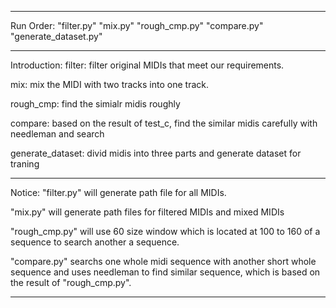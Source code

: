 *********************************
Run Order:
"filter.py"
"mix.py"
"rough_cmp.py"
"compare.py"
"generate_dataset.py"

*********************************
Introduction:
filter: filter original MIDIs that meet our requirements.

mix: mix the MIDI with two tracks into one track.

rough_cmp: find the simialr midis roughly

compare: based on the result of test_c, find the similar midis carefully with needleman and search

generate_dataset: divid midis into three parts and generate dataset for traning
*********************************
Notice: 
"filter.py" will generate path file for all MIDIs.

"mix.py" will generate path files for filtered MIDIs and mixed MIDIs

"rough_cmp.py" will use 60 size window which is located at 100 to 160 of a sequence
to search another a sequence.

"compare.py" searchs one whole midi sequence with another short whole sequence 
and uses needleman to find similar sequence, which is based on the result of 
"rough_cmp.py".

  
*********************************
